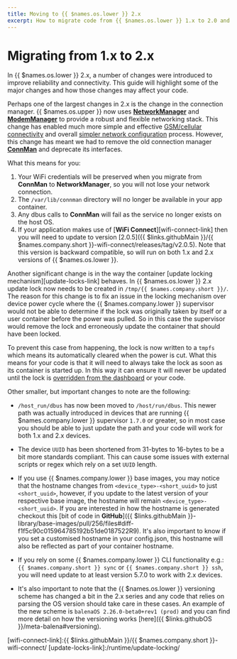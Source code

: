 ```yaml
---
title: Moving to {{ $names.os.lower }} 2.x
excerpt: How to migrate code from {{ $names.os.lower }} 1.x to 2.0 and what to watch out for
---
```

# Migrating from 1.x to 2.x

In {{ $names.os.lower }} 2.x, a number of changes were introduced to improve reliability and connectivity. This guide will highlight some of the major changes and how those changes may affect your code.

Perhaps one of the largest changes in 2.x is the change in the connection manager. {{ $names.os.upper }} now uses [**NetworkManager**][networkmanager-link] and [**ModemManager**][modemmanager-link] to provide a robust and flexible networking stack. This change has enabled much more simple and effective [GSM/cellular connectivity](/deployment/network/2.0/#cellular-modem-setup) and overall [simpler network configuration](/deployment/network/2.0/#introduction) process. However, this change has meant we had to remove the old connection manager [**ConnMan**][connman-link] and deprecate its interfaces.

What this means for you:
1. Your WiFi credentials will be preserved when you migrate from **ConnMan** to **NetworkManager**, so you will not lose your network connection.
2. The `/var/lib/connman` directory will no longer be available in your app container.
3. Any dbus calls to **ConnMan** will fail as the service no longer exists on the host OS.
4. If your application makes use of [**WiFi Connect**][wifi-connect-link] then you will need to update to version [2.0.5]({{ $links.githubMain }}/{{ $names.company.short }}-wifi-connect/releases/tag/v2.0.5). Note that this version is backward compatible, so will run on both 1.x and 2.x versions of {{ $names.os.lower }}.

Another significant change is in the way the container [update locking mechanism][update-locks-link] behaves. In {{ $names.os.lower }} 2.x update lock now needs to be created in `/tmp/{{ $names.company.short }}/`. The reason for this change is to fix an issue in the locking mechanism over device power cycle where the {{ $names.company.lower }} supervisor would not be able to determine if the lock was originally taken by itself or a user container before the power was pulled. So in this case the supervisor would remove the lock and erroneously update the container that should have been locked.

To prevent this case from happening, the lock is now written to a `tmpfs` which means its automatically cleared when the power is cut. What this means for your code is that it will need to always take the lock as soon as its container is started up. In this way it can ensure it will never be updated until the lock is [overridden from the dashboard](/learn/manage/actions/#update-locking) or your code.

Other smaller, but important changes to note are the following:
- `/host_run/dbus` has now been moved to `/host/run/dbus`. This newer path was actually introduced in devices that are running {{ $names.company.lower }} supervisor `1.7.0` or greater, so in most case you should be able to just update the path and your code will work for both 1.x and 2.x devices.

- The device `UUID` has been shortened from 31-bytes to 16-bytes to be a bit more standards compliant. This can cause some issues with external scripts or regex which rely on a set `UUID` length.

- If you use {{ $names.company.lower }} base images, you may notice that the hostname changes from `<device_type>-<short_uuid>` to just `<short_uuid>`, however, if you update to the latest version of your respective base image, the hostname will remain `<device_type>-<short_uuid>`. If you are interested in how the hostname is generated checkout this [bit of code in **GitHub**]({{ $links.githubMain }}-library/base-images/pull/256/files#diff-f1f5c90c015964785192b51de0187522R9). It's also important to know if you set a customised hostname in your config.json, this hostname will also be reflected as part of your container hostname.

- If you rely on some {{ $names.company.lower }} CLI functionality e.g.: `{{ $names.company.short }} sync` or `{{ $names.company.short }} ssh`, you will need update to at least version 5.7.0 to work with 2.x devices.

- It's also important to note that the {{ $names.os.lower }} versioning scheme has changed a bit in the 2.x series and any code that relies on parsing the OS version should take care in these cases. An example of the new scheme is `balenaOS 2.26.0-beta0+rev1 (prod)` and you can find more detail on how the versioning works [here]({{ $links.githubOS }}/meta-balena#versioning).


<!-- links -->
[connman-link]:https://01.org/connman
[networkmanager-link]:https://developer.gnome.org/NetworkManager/
[modemmanager-link]:https://www.freedesktop.org/wiki/Software/ModemManager/
[wifi-connect-link]:{{ $links.githubMain }}/{{ $names.company.short }}-wifi-connect/
[update-locks-link]:/runtime/update-locking/
